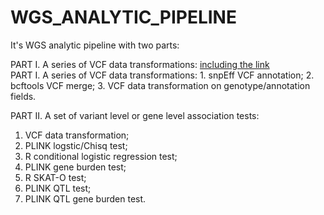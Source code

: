 # WGS_ANALYTIC_PIPELINE

It's WGS analytic pipeline with two parts:

<div class="text-blue">
PART I. A series of VCF data transformations: <a href="#" class="text-inherit">including the link</a>
</div>
PART I. A series of VCF data transformations:
1. snpEff VCF annotation;
2. bcftools VCF merge;
3. VCF data transformation on genotype/annotation fields.

PART II. A set of variant level or gene level association tests:
1. VCF data transformation;
2. PLINK logstic/Chisq test;
3. R conditional logistic regression test;
4. PLINK gene burden test;
5. R SKAT-O test;
6. PLINK QTL test;
7. PLINK QTL gene burden test.
